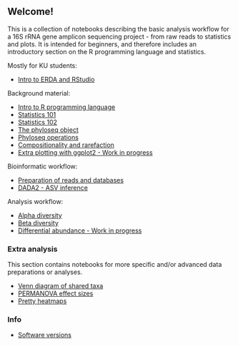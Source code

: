 ## Welcome!

This is a collection of notebooks describing the basic analysis workflow for a 16S rRNA gene amplicon sequencing project - from raw reads to statistics and plots. It is intended for beginners, and therefore includes an introductory section on the R programming language and statistics.

Mostly for KU students:
* [Intro to ERDA and RStudio](html/Rstudio.html)

Background material:
* [Intro to R programming language](html/R.html)
* [Statistics 101](html/stats.html)
* [Statistics 102](html/stats2.html)
* [The phyloseq object](html/phyloseq_object.html)
* [Phyloseq operations](html/phyloseq_operations.html)
* [Compositionality and rarefaction](html/compositionality.html)
* [Extra plotting with ggplot2 - Work in progress](html/ggplot2.html)

Bioinformatic workflow:
* [Preparation of reads and databases](html/prepare.html)
* [DADA2 - ASV inference](html/dada2.html)

Analysis workflow:
* [Alpha diversity](html/alpha.html)
* [Beta diversity](html/beta.html)
* [Differential abundance - Work in progress](html/diff_abund.html)

### Extra analysis
This section contains notebooks for more specific and/or advanced data preparations or analyses. 
* [Venn diagram of shared taxa](html/venn.html)
* [PERMANOVA effect sizes](html/omegasq.html)
* [Pretty heatmaps](html/pheatmap.html)

### Info
* [Software versions](html/versions.html)


